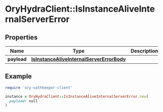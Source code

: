 # OryHydraClient::IsInstanceAliveInternalServerError

## Properties

| Name | Type | Description | Notes |
| ---- | ---- | ----------- | ----- |
| **payload** | [**IsInstanceAliveInternalServerErrorBody**](IsInstanceAliveInternalServerErrorBody.md) |  | [optional] |

## Example

```ruby
require 'ory-oathkeeper-client'

instance = OryHydraClient::IsInstanceAliveInternalServerError.new(
  payload: null
)
```

